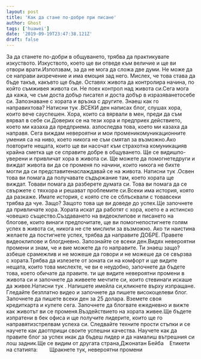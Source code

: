 ```yaml
---
layout: post
title: 'Как да стане по-добре при писане'
author: Ghost
tags: ['huawei']
date: '2019-09-19T23:47:38.121Z'
draft: false
---
```


За да станете по-добри в общуването, трябва да практикувате изкуството. Изкуството, което ще ви отведе към величие и ще ви отвори врати.Използвам, за да не мога да сложа две думи. Не може да се направи aизречение и има емоция зад него. Мислех, че това става да бъде такъв, какъвто ще бъде. Оставях живота да контролира начина, по който съмживея живота си. Не поех контрол над живота си.Сега мога да кажа, че съм доста добър писател и доста добър в изразяванетосебе си. Запознаване с хората и връзка с другите. Знаеш как го направихтова? Натисни тук  .ВСЕКИ ден написах блог, слушах хора, които вече сауспешен. Хора, които са вярвали в мен, преди да съм вярвал в себе си.Доверих се на тези хора и предприех действието, което ми казаха да предприема. азпоследва това, което ми казаха да направя. Сега виждам невероятни и мои променикомуникационните умения са на ниво, което никога не съм смятал за възможно.Ако повторите нещата, които ще ви насочат към страхотна комуникацияв крайна сметка ще се справите добре в общуването. Ще се видишпо-уверени и привличат хора в живота си. Ще можете да помогнетедруги и виждат живота ви да се променя по начини, които никога не бихте могли да си представитенаслаждавай се на живота. Натисни тук  .Освен това ви помага да получавате съдържание там, което хората ще виждат. Товави помага да разберете думата си. Това ви помага да се свържете с тяххора и решават проблемите си.Всеки има история, която да разкаже. Имате история, с която сте се сблъсквали с товавсеки трябва да чуе. Защо? Защото това ще ви доведе до успех.Ще започнете да привличате хора. Хората искат да работят с хора, което е a истинско човешко същество.Създаването на видеоклипове и писането на блогове, които винаги предпочитате, ще ви помогнепостигнете голям успех в живота си, никога не сте мислили за възможно. Ако ти наистина желаете да постигнете успех, трябва да направите ДОБРЕ. Правете видеоклипове и блогдневно. Запознайте се всеки ден.Видях невероятни промени и знам, че и вие можете да го направите. Ти знаеш защо? азбеше срамежлив и не можеше да говори и не можеше да се свързва с хората.Трябва да излезете от зоната си на комфорт и ще видите нещата, които това мислехте, че ви е неудобно, започнете да бъдете това, което обичате да правите. ти ще видите невероятни промени в живота си и започнете да живеете мечтите си, които стевинаги искаше да живее.Натисни тук  . Напишете имейла си,кликнете върху изпращане. Гледайте безплатно видео и започнете да пишете високоцелеви блог. Започнете да пишете всеки ден за 25 долара. Вземете своя кредиткарта и купете сега. Започнете да блогвате ежедневно и вижте как животът ви се променя.Въздействието на хората живее.Ще бъдете изпратени в бек офиса и ще получите лидерите, които ще го направятизстрелвам успеха си. Следвайте техните прости стъпки и се научете как даотприщи своите успешни качества. Научете как да правите блог за успех икак да бъдеш лидер и да намалиш вътрешния си лош задник.Ще се видим от другата страна,Джонатан Бейба    Етикети на статията:        Щракнете тук, невероятни промени
